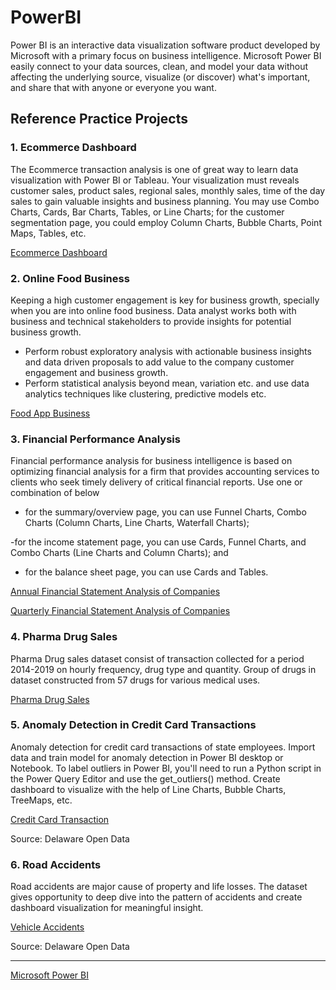 # **PowerBI**

Power BI is an interactive data visualization software product developed by Microsoft with a primary focus on business intelligence. Microsoft Power BI easily connect to your data sources, clean, and model your data without affecting the underlying source, visualize (or discover) what's important, and share that with anyone or everyone you want.

## **Reference Practice Projects**

### 1. **Ecommerce Dashboard**

The Ecommerce transaction analysis is one of great way to learn data visualization with Power BI or Tableau. Your visualization must reveals customer sales, product sales, regional sales, monthly sales, time of the day sales to gain valuable insights and business planning. You may use Combo Charts, Cards, Bar Charts, Tables, or Line Charts; for the customer segmentation page, you could employ Column Charts, Bubble Charts, Point Maps, Tables, etc.

[Ecommerce Dashboard](https://www.kaggle.com/datasets/ybifoundation/ecommerce-visualization)

### 2. **Online Food Business**
Keeping a high customer engagement is key for business growth, specially when you are into online food business. Data analyst works both with business and technical stakeholders to provide insights for potential business growth.

- Perform robust exploratory analysis with actionable business insights and data driven proposals to add value to the company customer engagement and business growth.
- Perform statistical analysis beyond mean, variation etc. and use data analytics techniques like clustering, predictive models etc.

[Food App Business](https://www.kaggle.com/datasets/ybifoundation/food-app-business)

### 3. **Financial Performance Analysis**

Financial performance analysis for business intelligence is based on optimizing financial analysis for a firm that provides accounting services to clients who seek timely delivery of critical financial reports. Use one or combination of below

- for the summary/overview page, you can use Funnel Charts, Combo Charts (Column Charts, Line Charts, Waterfall Charts); 

-for the income statement page, you can use Cards, Funnel Charts, and Combo Charts (Line Charts and Column Charts); and

- for the balance sheet page, you can use Cards and Tables.

[Annual Financial Statement Analysis of Companies](https://github.com/YBIFoundation/PowerBI/blob/main/FinancialStatementAnalysis-Annual.xlsx)

[Quarterly Financial Statement Analysis of Companies](https://github.com/YBIFoundation/PowerBI/blob/main/FinancialStatementAnalysis-Quaterly.xlsx)

### 4. **Pharma Drug Sales**

Pharma Drug sales dataset consist of transaction collected for a period 2014-2019 on hourly frequency, drug type and quantity. Group of drugs in dataset constructed from 57 drugs for various medical uses.

[Pharma Drug Sales](https://www.kaggle.com/datasets/ybifoundation/pharma-drug-sales)


### 5. **Anomaly Detection in Credit Card Transactions**

Anomaly detection for credit card transactions of state employees. Import data and train model for anomaly detection in Power BI desktop or Notebook. To label outliers in Power BI, you'll need to run a Python script in the Power Query Editor and use the get_outliers() method. Create dashboard to visualize with the help of Line Charts, Bubble Charts, TreeMaps, etc.

[Credit Card Transaction](https://www.kaggle.com/datasets/ybifoundation/credit-card-transaction)

Source: Delaware Open Data

### 6. **Road Accidents**

Road accidents are major cause of property and life losses. The dataset gives opportunity to deep dive into the pattern of accidents and create dashboard visualization for meaningful insight.

[Vehicle Accidents](https://www.kaggle.com/datasets/ybifoundation/vehicle-accident)

Source: Delaware Open Data

---


[Microsoft Power BI](https://learn.microsoft.com/en-us/training/modules/introduction-power-bi/)
